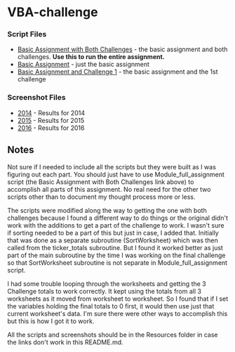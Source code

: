 # VBA-challenge

### Script Files

* [Basic Assignment with Both Challenges](Resources/Module_full_assignment.bas) - the basic assignment and both challenges. **Use this to run the entire assignment.**
* [Basic Assignment](Resources/Module_basic.bas) - just the basic assignment
* [Basic Assignment and Challenge 1](Resources/Module_basic_and_challenge1.bas) - the basic assignment and the 1st challenge


### Screenshot Files

* [2014](Resources/2014_Ticker_Screenshot.PNG) - Results for 2014
* [2015](Resources/2015_Ticker_Screenshot.PNG) - Results for 2015
* [2016](Resources/2016_Ticker_Screenshot.PNG) - Results for 2016

## Notes

Not sure if I needed to include all the scripts but they were built as I was figuring out each part. You should just have to use Module_full_assignment script (the Basic Assignment with Both Challenges link above) to accomplish all parts of this assignment. No real need for the other two scripts other than to document my thought process more or less.

The scripts were modified along the way to getting the one with both challenges because I found a different way to do things or the original didn't work with the additions to get a part of the challenge to work. I wasn't sure if sorting needed to be a part of this but just in case, I added that. Initially that was done as a separate subroutine (SortWorksheet) which was then called from the ticker_totals subroutine. But I found it worked better as just part of the main subroutine by the time I was working on the final challenge so that SortWorksheet subroutine is not separate in Module_full_assignment script.

I had some trouble looping through the worksheets and getting the 3 Challenge totals to work correctly. It kept using the totals from all 3 worksheets as it moved from worksheet to worksheet. So I found that if I set the variables holding the final totals to 0 first, it would then use just that current worksheet's data. I'm sure there were other ways to accomplish this but this is how I got it to work.

All the scripts and screenshots should be in the Resources folder in case the links don't work in this README.md.